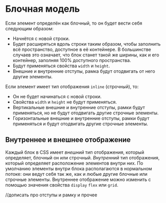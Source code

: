 # Блочная модель
Если элемент определён как блочный, то он будет вести себя следующим образом:

- Начнётся с новой строки.
- Будет расширяться вдоль строки таким образом, чтобы заполнить всё пространство, доступное в её контейнере. В большинстве случаев это означает, что блок станет такой же ширины, как и его контейнер, заполняя 100% доступного пространства.
- Будут применяться свойства `width` и `height`.
- Внешние и внутренние отступы, рамка будут отодвигать от него другие элементы.

Если элемент имеет тип отображения `inline` (строчный), то:

- Он не будет начинаться с новой строки.
- Свойства `width` и `height` не будут применяться.
- Вертикальные внешние и внутренние отступы, рамки будут применяться, но не будут отодвигать другие строчные элементы.
- Горизонтальные внешние и внутренние отступы, рамки будут применяться и будут отодвигать другие строчные элементы.

## Внутреннее и внешнее отображение
Каждый блок в CSS имеет _внешний_ тип отображения, который определяет, блочный он или строчный.
_Внутренний_ тип отображения, который определяет расположение элементов внутри них. По умолчанию элементы внутри блока располагаются в нормальном потоке: они ведут себя так же, как и любые другие блочные или строчные элементы.
Внутреннее отображение можно изменить с помощью значения свойства `display` `flex` или `grid`.

//дописать про отступы и рамку и прочее


